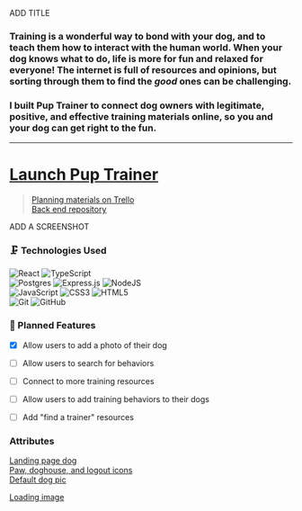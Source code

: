 ADD TITLE

### Training is a wonderful way to bond with your dog, and to teach them how to interact with the human world. When your dog knows what to do, life is more for fun and relaxed for everyone! The internet is full of resources and opinions, but sorting through them to find the *good* ones can be challenging.

### I built Pup Trainer to connect dog owners with legitimate, positive, and effective training materials online, so you and your dog can get right to the fun.
---

# [Launch Pup Trainer](https://pup-trainer.netlify.app/)

> [Planning materials on Trello](https://trello.com/b/2NRuJDBg/dog-training)<br/>
> [Back end repository](https://github.com/mjlueder/pup-trainer-back-end)


ADD A SCREENSHOT


### 🗜️ Technologies Used
![React](https://img.shields.io/badge/react-%2320232a.svg?style=for-the-badge&logo=react&logoColor=%2361DAFB)
![TypeScript](https://img.shields.io/badge/typescript-%23007ACC.svg?style=for-the-badge&logo=typescript&logoColor=white)<br/>
![Postgres](https://img.shields.io/badge/postgres-%23316192.svg?style=for-the-badge&logo=postgresql&logoColor=white)
![Express.js](https://img.shields.io/badge/express.js-%23404d59.svg?style=for-the-badge&logo=express&logoColor=%2361DAFB)
![NodeJS](https://img.shields.io/badge/node.js-6DA55F?style=for-the-badge&logo=node.js&logoColor=white)<br />
![JavaScript](https://img.shields.io/badge/javascript-%23323330.svg?style=for-the-badge&logo=javascript&logoColor=%23F7DF1E)
![CSS3](https://img.shields.io/badge/css3-%231572B6.svg?style=for-the-badge&logo=css3&logoColor=white)
![HTML5](https://img.shields.io/badge/html5-%23E34F26.svg?style=for-the-badge&logo=html5&logoColor=white)<br />
![Git](https://img.shields.io/badge/git-%23F05033.svg?style=for-the-badge&logo=git&logoColor=white)
![GitHub](https://img.shields.io/badge/github-%23121011.svg?style=for-the-badge&logo=github&logoColor=white)<br />

### 🧊 Planned Features
- [x] Allow users to add a photo of their dog
- [ ] Allow users to search for behaviors
- [ ] Connect to more training resources
- [ ] Allow users to add training behaviors to their dogs
- [ ] Add "find a trainer" resources


### Attributes
[Landing page dog](https://stock.adobe.com/search/free?filters%5Bcontent_type%3Aphoto%5D=1&filters%5Bcontent_type%3Aillustration%5D=1&filters%5Bcontent_type%3Azip_vector%5D=1&filters%5Bcontent_type%3Avideo%5D=0&filters%5Bcontent_type%3Atemplate%5D=0&filters%5Bcontent_type%3A3d%5D=0&filters%5Bcontent_type%3Aaudio%5D=0&filters%5Binclude_stock_enterprise%5D=0&filters%5Bis_editorial%5D=0&filters%5Bfree_collection%5D=1&filters%5Bcontent_type%3Aimage%5D=1&k=dog&order=relevance&safe_search=1&search_page=1&get_facets=1&asset_id=382431793)<br />
[Paw, doghouse, and logout icons](https://www.flaticon.com/)<br />
[Default dog pic](https://www.flaticon.com/free-icons/dog-food)


[Loading image](https://uiverse.io/Donewenfu/massive-badger-47)